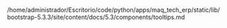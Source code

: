 /home/administrador/Escritorio/code/python/apps/maq_tech_erp/static/lib/bootstrap-5.3.3/site/content/docs/5.3/components/tooltips.md